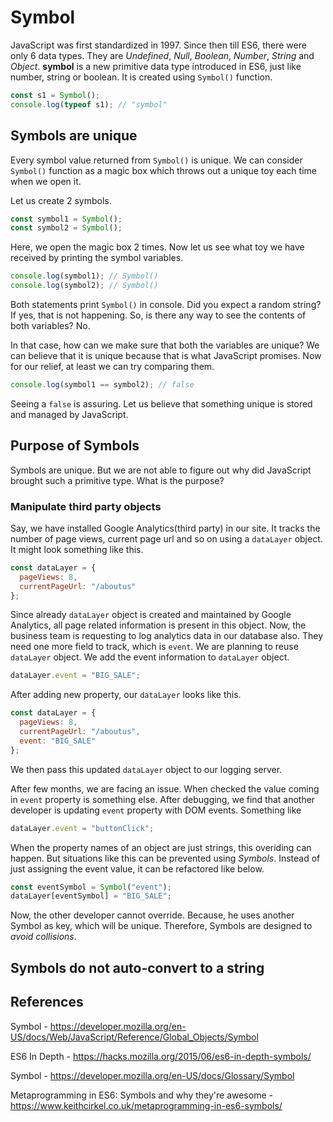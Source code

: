 # Symbol

JavaScript was first standardized in 1997. Since then till ES6, there were only 6 data types. They are _Undefined_, _Null_, _Boolean_, _Number_, _String_ and _Object_. **symbol** is a new primitive data type introduced in ES6, just like number, string or boolean. It is created using `Symbol()` function.

```javascript
const s1 = Symbol();
console.log(typeof s1); // "symbol"
```

## Symbols are unique

Every symbol value returned from `Symbol()` is unique. We can consider `Symbol()` function as a magic box which throws out a unique toy each time when we open it.

Let us create 2 symbols.

```javascript
const symbol1 = Symbol();
const symbol2 = Symbol();
```

Here, we open the magic box 2 times. Now let us see what toy we have received by printing the symbol variables.

```javascript
console.log(symbol1); // Symbol()
console.log(symbol2); // Symbol()
```

Both statements print `Symbol()` in console. Did you expect a random string? If yes, that is not happening. So, is there any way to see the contents of both variables? No.

In that case, how can we make sure that both the variables are unique? We can believe that it is unique because that is what JavaScript promises. Now for our relief, at least we can try comparing them.

```javascript
console.log(symbol1 == symbol2); // false
```

Seeing a `false` is assuring. Let us believe that something unique is stored and managed by JavaScript.

## Purpose of Symbols

Symbols are unique. But we are not able to figure out why did JavaScript brought such a primitive type. What is the purpose?

### Manipulate third party objects

Say, we have installed Google Analytics(third party) in our site. It tracks the number of page views, current page url and so on using a `dataLayer` object. It might look something like this.

```javascript
const dataLayer = {
  pageViews: 8,
  currentPageUrl: "/aboutus"
};
```

Since already `dataLayer` object is created and maintained by Google Analytics, all page related information is present in this object. Now, the business team is requesting to log analytics data in our database also. They need one more field to track, which is `event`. We are planning to reuse `dataLayer` object. We add the event information to `dataLayer` object.

```javascript
dataLayer.event = "BIG_SALE";
```

After adding new property, our `dataLayer` looks like this.

```javascript
const dataLayer = {
  pageViews: 8,
  currentPageUrl: "/aboutus",
  event: "BIG_SALE"
};
```

We then pass this updated `dataLayer` object to our logging server.

After few months, we are facing an issue. When checked the value coming in `event` property is something else. After debugging, we find that another developer is updating `event` property with DOM events. Something like

```javascript
dataLayer.event = "buttonClick";
```

When the property names of an object are just strings, this overiding can happen. But situations like this can be prevented using _Symbols_. Instead of just assigning the event value, it can be refactored like below.

```javascript
const eventSymbol = Symbol("event");
dataLayer[eventSymbol] = "BIG_SALE";
```

Now, the other developer cannot override. Because, he uses another Symbol as key, which will be unique. Therefore, Symbols are designed to _avoid collisions_.

## Symbols do not auto-convert to a string

## References

Symbol - https://developer.mozilla.org/en-US/docs/Web/JavaScript/Reference/Global_Objects/Symbol

ES6 In Depth - https://hacks.mozilla.org/2015/06/es6-in-depth-symbols/

Symbol - https://developer.mozilla.org/en-US/docs/Glossary/Symbol

Metaprogramming in ES6: Symbols and why they're awesome - https://www.keithcirkel.co.uk/metaprogramming-in-es6-symbols/
